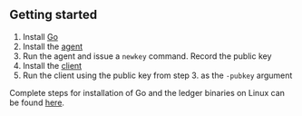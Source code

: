 ## Getting started

1. Install [Go](https://golang.org/doc/install)
2. Install the [agent](https://github.com/necessitated/consequence/tree/main/agent)
3. Run the agent and issue a `newkey` command. Record the public key
4. Install the [client](https://github.com/necessitated/consequence/tree/main/client)
5. Run the client using the public key from step 3. as the `-pubkey` argument

Complete steps for installation of Go and the ledger binaries on Linux can be found [here](https://gist.github.com/setanimals/f562ed7dd1c69af3fbe960c7b9502615).
